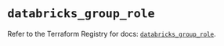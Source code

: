 # `databricks_group_role`

Refer to the Terraform Registry for docs: [`databricks_group_role`](https://registry.terraform.io/providers/databricks/databricks/1.42.0/docs/resources/group_role).
